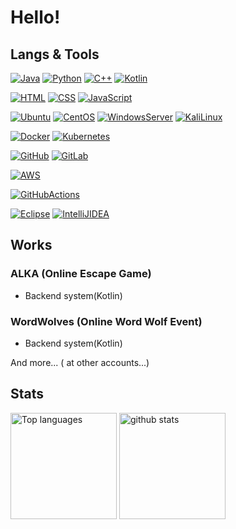 # Hello!

## Langs & Tools
[![Java](https://img.shields.io/badge/Java-2015~-blue?style=for-the-badge&logo=java)]()
[![Python](https://img.shields.io/badge/Python-2018~-blue?style=for-the-badge&logo=python)]()
[![C++](https://img.shields.io/badge/C%2B%2B-2019~-blue?style=for-the-badge&logo=C%2B%2B)]()
[![Kotlin](https://img.shields.io/badge/Kotlin-2021~-blue?style=for-the-badge&logo=kotlin)]()

[![HTML](https://img.shields.io/badge/HTML-2015~-blue?style=for-the-badge&logo=HTML5)]()
[![CSS](https://img.shields.io/badge/CSS-2015~-blue?style=for-the-badge&logo=CSS3)]()
[![JavaScript](https://img.shields.io/badge/JavaScript-2015~-blue?style=for-the-badge&logo=JavaScript)]()

[![Ubuntu](https://img.shields.io/badge/Ubuntu-2019~-blue?style=for-the-badge&logo=Ubuntu)]()
[![CentOS](https://img.shields.io/badge/CentOS-2019~-blue?style=for-the-badge&logo=CentOS)]()
[![WindowsServer](https://img.shields.io/badge/Windows%20Server-2020~-blue?style=for-the-badge&logo=Windows)]()
[![KaliLinux](https://img.shields.io/badge/KaliLinux-2021~-blue?style=for-the-badge&logo=Kali%20Linux)]()

[![Docker](https://img.shields.io/badge/Docker-2021~-blue?style=for-the-badge&logo=docker)]()
[![Kubernetes](https://img.shields.io/badge/Kubernetes-2022~-blue?style=for-the-badge&logo=Kubernetes)]()

[![GitHub](https://img.shields.io/badge/GitHub-2017~-blue?style=for-the-badge&logo=GitHub)]()
[![GitLab](https://img.shields.io/badge/GitLab-2018~-blue?style=for-the-badge&logo=GitLab)]()

[![AWS](https://img.shields.io/badge/AWS-2021~-blue?style=for-the-badge&logo=Amazon%20AWS)]()

[![GitHubActions](https://img.shields.io/badge/GitHub%20Actions-2020~-blue?style=for-the-badge&logo=GitHub%20Actions)]()

[![Eclipse](https://img.shields.io/badge/Eclipse-2015~-blue?style=for-the-badge&logo=EclipseIDE)]()
[![IntelliJIDEA](https://img.shields.io/badge/IntelliJ%20IDEA-2018~-blue?style=for-the-badge&logo=IntelliJ%20IDEA)]()

## Works

### ALKA (Online Escape Game)
- Backend system(Kotlin)

### WordWolves (Online Word Wolf Event)
- Backend system(Kotlin)

And more... ( at other accounts...)

## Stats
<p align="left"> 
  <img alt="Top languages" height="170px" src="https://github-readme-stats.vercel.app/api/top-langs/?username=5hrz&layout=compact&show_icons=true&theme=onedark" />
  <img alt="github stats" height="170px" src="https://github-readme-stats.vercel.app/api?username=5hrz&theme=onedark&show_icons=ture" />
</p>
